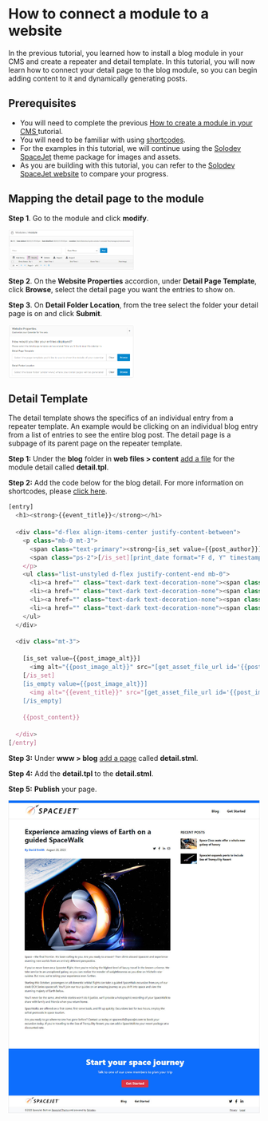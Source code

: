 # How to connect a module to a website

In the previous tutorial, you learned how to install a blog module in your CMS and create a repeater and detail template. In this tutorial, you will now learn how to connect your detail page to the blog module, so you can begin adding content to it and dynamically generating posts.

## Prerequisites
- You will need to complete the previous <a href="/tutorials/websites/createmodule/">How to create a module in your CMS </a>tutorial.
- You will need to be familiar with using <a href="/shortcodes/">shortcodes</a>.
- For the examples in this tutorial, we will continue using the <a href="solodev-spacejet-2023.zip" download>Solodev SpaceJet</a> theme package for images and assets.
- As you are building with this tutorial, you can refer to the <a href="http://solodev-spacejet-2023.s3-website-us-east-1.amazonaws.com/">Solodev SpaceJet website</a> to compare your progress.

## Mapping the detail page to the module

**Step 1**.	Go to the module and click **modify**.

<img src="../../../images/modify-calendar.png" alt="base template" style="width: 50%; display: block"></a>

**Step 2**.	On the **Website Properties** accordion, under **Detail Page Template**, click **Browse**, select the detail page you want the entries to show on.

**Step 3**.	On **Detail Folder Location**, from the tree select the folder your detail page is on and click **Submit**.

<img src="../../../images/modify-detail.png" alt="base template" style="width: 50%; display: block"></a>

## Detail Template

The detail template shows the specifics of an individual entry from a repeater template. An example would be clicking on an individual blog entry from a list of entries to see the entire blog post. The detail page is a subpage of its parent page on the repeater template.

**Step 1:** Under the **blog** folder in **web files > content** <a href="/workspace/websites/manage-folder/addfile/">add a file</a> for the module detail called **detail.tpl**.

**Step 2:** Add the code below for the blog detail. For more information on shortcodes, please <a href="/shortcodes/shortcodes-for-modules/">click here</a>.

```js
[entry]
  <h1><strong>{{event_title}}</strong></h1>

  <div class="d-flex align-items-center justify-content-between">
    <p class="mb-0 mt-3">
      <span class="text-primary"><strong>[is_set value={{post_author}}]By David Smith[/is_set]</strong> [is_set value={{post_author}}]</span>
      <span class="ps-2">[/is_set][print_date format="F d, Y" timestamp="{{start_time}}"][is_set value={{post_author}}]</span>[/is_set]
    </p>
    <ul class="list-unstyled d-flex justify-content-end mb-0">
      <li><a href="" class="text-dark text-decoration-none"><span class="fa-fw fa-brands me-2 fa-twitter"></span><span class="sr-only">Twitter</span></a></li>
      <li><a href="" class="text-dark text-decoration-none"><span class="fa-fw fa-brands me-2 fa-facebook-f"></span><span class="sr-only">Facebook</span></a></li>
      <li><a href="" class="text-dark text-decoration-none"><span class="fa-fw fa-brands me-2 fa-linkedin-in"></span><span class="sr-only">Linkedin</span></a></li>
      <li><a href="" class="text-dark text-decoration-none"><span class="fa-fw fa-regular fa-envelope"></span><span class="sr-only">Email</span></a></li>
    </ul>
  </div>

  <div class="mt-3">

    [is_set value={{post_image_alt}}]
      <img alt="{{post_image_alt}}" src="[get_asset_file_url id='{{post_image}}']" class="w-100 my-4">
    [/is_set]
    [is_empty value={{post_image_alt}}]
      <img alt="{{event_title}}" src="[get_asset_file_url id='{{post_image}}']" class="w-100 my-4">
    [/is_empty]

    {{post_content}}

  </div>
[/entry]
```

**Step 3:** Under **www > blog** <a href="/tutorials/websites/add-page/">add a page</a> called **detail.stml**.

**Step 4:** Add the **detail.tpl** to the **detail.stml**.

**Step 5:** **Publish** your page.

<img src="../../../images/detail-spacejet.jpg" alt="detail space jet" style="width: 100%; display: block"></a>